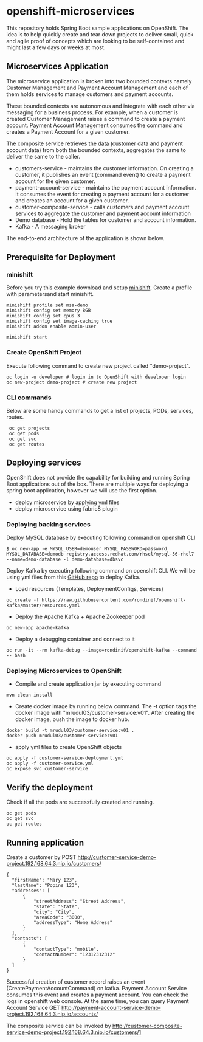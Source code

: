 # openshift-microservices

This repository holds Spring Boot sample applications on OpenShift. The idea is to help quickly create and tear down projects to deliver small, quick and agile proof of concepts which are looking to be self-contained and might last a few days or weeks at most.

## Microservices Application
The microservice application is broken into two bounded contexts namely Customer Management and Payment Account Management and each of them holds services to manage customers and payment accounts.

These bounded contexts are autonomous and integrate with each other via messaging for a business process. For example, when a customer is created Customer Management raises a command to create a payment account. Payment Account Management consumes the command and creates a Payment Account for a given customer.

The composite service retrieves the data (customer data and payment account data) from both the bounded contexts, aggregates the same to deliver the same to the caller.

* customers-service - maintains the customer information. On creating a customer, it publishes an event (command event) to create a payment account for the given customer.
* payment-account-service - maintains the payment account information. It consumes the event for creating a payment account for a customer and creates an account for a given customer.
* customer-composite-service - calls customers and payment account services to aggregate the customer and payment account information
* Demo database - Hold the tables for customer and account information.
* Kafka - A messaging broker 

The end-to-end architecture of the application is shown below.

## Prerequisite for Deployment

### minishift
Before you try this example download and setup [minishift](https://docs.openshift.org/latest/minishift/index.html). Create a profile with parametersand start minishift.
```
minishift profile set msa-demo
minishift config set memory 8GB
minishift config set cpus 3
minishift config set image-caching true
minishift addon enable admin-user

minishift start
```

### Create OpenShift Project
Execute following command to create new project called "demo-project". 
```
oc login -u developer # login in to OpenShift with developer login
oc new-project demo-project # create new project
```

### CLI commands
Below are some handy commands to get a list of projects, PODs, services, routes.
```
 oc get projects
 oc get pods
 oc get svc
 oc get routes
```
## Deploying services 
OpenShift does not provide the capability for building and running Spring Boot applications out of the box. There are multiple ways for deploying a spring boot application, however we will use the first option.
* deploy microservice by applying yml files
* deploy microservice using fabric8 plugin

### Deploying backing services
Deploy MySQL database by executing following command on openshift CLI
```
$ oc new-app -e MYSQL_USER=demouser MYSQL_PASSWORD=password MYSQL_DATABASE=demodb registry.access.redhat.com/rhscl/mysql-56-rhel7 --name=demo-database -l demo-database=dbsvc
```
Deploy Kafka by executing following command on openshift CLI. We will be using yml files from this [GitHub repo](https://github.com/rondinif/openshift-kafka) to deploy Kafka.

* Load resources (Templates, DeploymentConfigs, Services)
```
oc create -f https://raw.githubusercontent.com/rondinif/openshift-kafka/master/resources.yaml
```
* Deploy the Apache Kafka + Apache Zookeeper pod
```
oc new-app apache-kafka
```
* Deploy a debugging container and connect to it
```
oc run -it --rm kafka-debug --image=rondinif/openshift-kafka --command -- bash
```

### Deploying Microservices to OpenShift
* Compile and create application jar by executing command
```
mvn clean install
```
* Create docker image by running below command. The -t option tags the docker image with "mrudul03/customer-service:v01". After creating the docker image, push the image to docker hub.
```
docker build -t mrudul03/customer-service:v01 .
docker push mrudul03/customer-service:v01
```

* apply yml files to create OpenShift objects
```
oc apply -f customer-service-deployment.yml
oc apply -f customer-service.yml
oc expose svc customer-service
```

## Verify the deployment
Check if all the pods are successfully created and running.
```
oc get pods
oc get svc
oc get routes
```

## Running application
Create a customer by POST http://customer-service-demo-project.192.168.64.3.nip.io/customers/ 
```
{
  "firstName": "Mary 123",
  "lastName": "Popins 123",
  "addresses": [
      {
          "streetAddress": "Street Address",
          "state": "State",
          "city": "City",
          "areaCode": "3000",
          "addressType": "Home Address"
      }
  ],
  "contacts": [
      {
          "contactType": "mobile",
          "contactNumber": "12312312312"
      }
  ]
}
```
Successful creation of customer record raises an event (CreatePaymentAccountCommand) on kafka. Payment Account Service consumes this event and creates a payment account.
You can check the logs in openshift web console. At the same time, you can query Payment Account Service GET http://payment-account-service-demo-project.192.168.64.3.nip.io/accounts/ 

The composite service can be invoked by http://customer-composite-service-demo-project.192.168.64.3.nip.io/customers/1 


